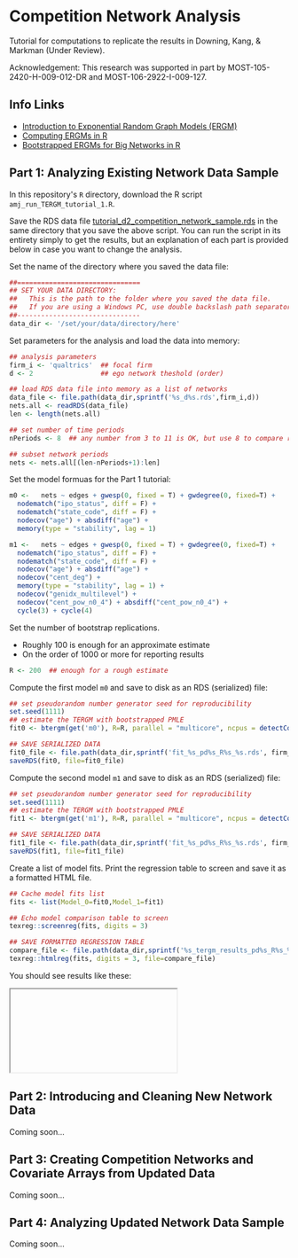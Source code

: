 Competition Network Analysis
=======

Tutorial for computations to replicate the results in Downing, Kang, & Markman (Under Review).

Acknowledgement:
This research was supported in part by MOST-105-2420-H-009-012-DR and  MOST-106-2922-I-009-127.

## Info Links
- [Introduction to Exponential Random Graph Models (ERGM)](http://ranger.uta.edu/~chqding/cse5301/classPapers/ExponentialRandomGraph.pdf  "")    
- [Computing ERGMs in R](https://www.jstatsoft.org/index.php/jss/article/view/v024i03/v24i03.pdf  "")
- [Bootstrapped ERGMs for Big Networks in R](https://arxiv.org/pdf/1708.02598.pdf  "")


## Part 1: Analyzing Existing Network Data Sample

In this repository's `R` directory, download the R script `amj_run_TERGM_tutorial_1.R`. 

Save the RDS data file [tutorial_d2_competition_network_sample.rds](https://drive.google.com/file/d/1UqNcj4ci7_V2VRYL0hH9j6Y8bmNrDZfh/view?usp=sharing "Example Competition Network Sample") in the same directory that you save the above script. You can run the script in its entirety simply to get the results, but an explanation of each part is provided below in case you want to change the analysis.

Set the name of the directory where you saved the data file:
```R
##===============================
## SET YOUR DATA DIRECTORY:
##   This is the path to the folder where you saved the data file.
##   If you are using a Windows PC, use double backslash path separators "..\\dir\\subdir\\.."
##-------------------------------
data_dir <- '/set/your/data/directory/here'
```

Set parameters for the analysis and load the data into memory:
```R
## analysis parameters
firm_i <- 'qualtrics'  ## focal firm
d <- 2                 ## ego network theshold (order)

## load RDS data file into memory as a list of networks
data_file <- file.path(data_dir,sprintf('%s_d%s.rds',firm_i,d))
nets.all <- readRDS(data_file)
len <- length(nets.all)

## set number of time periods
nPeriods <- 8  ## any number from 3 to 11 is OK, but use 8 to compare results with example

## subset network periods
nets <- nets.all[(len-nPeriods+1):len]
```

Set the model formuas for the Part 1 tutorial:
```R
m0 <-   nets ~ edges + gwesp(0, fixed = T) + gwdegree(0, fixed=T) + 
  nodematch("ipo_status", diff = F) + 
  nodematch("state_code", diff = F) + 
  nodecov("age") + absdiff("age") + 
  memory(type = "stability", lag = 1)

m1 <-   nets ~ edges + gwesp(0, fixed = T) + gwdegree(0, fixed=T) + 
  nodematch("ipo_status", diff = F) + 
  nodematch("state_code", diff = F) + 
  nodecov("age") + absdiff("age") + 
  nodecov("cent_deg") +
  memory(type = "stability", lag = 1) + 
  nodecov("genidx_multilevel") + 
  nodecov("cent_pow_n0_4") + absdiff("cent_pow_n0_4") + 
  cycle(3) + cycle(4) 
```

Set the number of bootstrap replications. 
- Roughly 100 is enough for an approximate estimate
- On the order of 1000 or more for reporting results
```R
R <- 200  ## enough for a rough estimate
```

Compute the first model `m0` and save to disk as an RDS (serialized) file:
```R
## set pseudorandom number generator seed for reproducibility
set.seed(1111)
## estimate the TERGM with bootstrapped PMLE
fit0 <- btergm(get('m0'), R=R, parallel = "multicore", ncpus = detectCores())

## SAVE SERIALIZED DATA
fit0_file <- file.path(data_dir,sprintf('fit_%s_pd%s_R%s_%s.rds', firm_i, nPeriods, R, 'm0'))
saveRDS(fit0, file=fit0_file)
```

Compute the second model `m1` and save to disk as an RDS (serialized) file:
```R
## set pseudorandom number generator seed for reproducibility
set.seed(1111)
## estimate the TERGM with bootstrapped PMLE
fit1 <- btergm(get('m1'), R=R, parallel = "multicore", ncpus = detectCores())  

## SAVE SERIALIZED DATA
fit1_file <- file.path(data_dir,sprintf('fit_%s_pd%s_R%s_%s.rds', firm_i, nPeriods, R, 'm1'))
saveRDS(fit1, file=fit1_file)
```

Create a list of model fits. Print the regression table to screen and save it as a formatted HTML file.
```R
## Cache model fits list
fits <- list(Model_0=fit0,Model_1=fit1)

## Echo model comparison table to screen
texreg::screenreg(fits, digits = 3)

## SAVE FORMATTED REGRESSION TABLE
compare_file <- file.path(data_dir,sprintf('%s_tergm_results_pd%s_R%s_%s.html', firm_i, nPeriods, R, 'm0-m1'))
texreg::htmlreg(fits, digits = 3, file=compare_file)
```

You should see results like these:

<iframe>
<table cellspacing="0" align="center" style="all: none !important;">
<caption align="bottom" style="margin-top:0.3em;"></caption>
<tr>
<th style="text-align: left; border-top: 2px solid black; border-bottom: 1px solid black; padding-right: 12px;"><b></b></th>
<th style="text-align: left; border-top: 2px solid black; border-bottom: 1px solid black; padding-right: 12px;"><b>Model_0</b></th>
<th style="text-align: left; border-top: 2px solid black; border-bottom: 1px solid black; padding-right: 12px;"><b>Model_1</b></th>
</tr>
<tr>
<td style="padding-right: 12px; border: none;">edges</td>
<td style="padding-right: 12px; border: none;">-0.180</td>
<td style="padding-right: 12px; border: none;">-1.916<sup style="vertical-align: 0px;">*</sup></td>
</tr>
<tr>
<td style="padding-right: 12px; border: none;"></td>
<td style="padding-right: 12px; border: none;">[-1.415; 0.987]</td>
<td style="padding-right: 12px; border: none;">[-3.286; -0.840]</td>
</tr>
<tr>
<td style="padding-right: 12px; border: none;">gwesp.fixed.0</td>
<td style="padding-right: 12px; border: none;">0.813<sup style="vertical-align: 0px;">*</sup></td>
<td style="padding-right: 12px; border: none;">0.449<sup style="vertical-align: 0px;">*</sup></td>
</tr>
<tr>
<td style="padding-right: 12px; border: none;"></td>
<td style="padding-right: 12px; border: none;">[0.657; 0.937]</td>
<td style="padding-right: 12px; border: none;">[0.168; 0.666]</td>
</tr>
<tr>
<td style="padding-right: 12px; border: none;">gwdegree</td>
<td style="padding-right: 12px; border: none;">-1.145<sup style="vertical-align: 0px;">*</sup></td>
<td style="padding-right: 12px; border: none;">-0.504</td>
</tr>
<tr>
<td style="padding-right: 12px; border: none;"></td>
<td style="padding-right: 12px; border: none;">[-1.975; -0.257]</td>
<td style="padding-right: 12px; border: none;">[-1.540; 0.418]</td>
</tr>
<tr>
<td style="padding-right: 12px; border: none;">nodematch.ipo_status</td>
<td style="padding-right: 12px; border: none;">0.132</td>
<td style="padding-right: 12px; border: none;">-0.176</td>
</tr>
<tr>
<td style="padding-right: 12px; border: none;"></td>
<td style="padding-right: 12px; border: none;">[-0.224; 0.898]</td>
<td style="padding-right: 12px; border: none;">[-0.718; 0.725]</td>
</tr>
<tr>
<td style="padding-right: 12px; border: none;">nodematch.state_code</td>
<td style="padding-right: 12px; border: none;">-0.593<sup style="vertical-align: 0px;">*</sup></td>
<td style="padding-right: 12px; border: none;">-0.413<sup style="vertical-align: 0px;">*</sup></td>
</tr>
<tr>
<td style="padding-right: 12px; border: none;"></td>
<td style="padding-right: 12px; border: none;">[-0.817; -0.375]</td>
<td style="padding-right: 12px; border: none;">[-0.781; -0.083]</td>
</tr>
<tr>
<td style="padding-right: 12px; border: none;">nodecov.age</td>
<td style="padding-right: 12px; border: none;">-0.139<sup style="vertical-align: 0px;">*</sup></td>
<td style="padding-right: 12px; border: none;">-0.119<sup style="vertical-align: 0px;">*</sup></td>
</tr>
<tr>
<td style="padding-right: 12px; border: none;"></td>
<td style="padding-right: 12px; border: none;">[-0.202; -0.077]</td>
<td style="padding-right: 12px; border: none;">[-0.157; -0.064]</td>
</tr>
<tr>
<td style="padding-right: 12px; border: none;">absdiff.age</td>
<td style="padding-right: 12px; border: none;">0.157<sup style="vertical-align: 0px;">*</sup></td>
<td style="padding-right: 12px; border: none;">0.142<sup style="vertical-align: 0px;">*</sup></td>
</tr>
<tr>
<td style="padding-right: 12px; border: none;"></td>
<td style="padding-right: 12px; border: none;">[0.097; 0.221]</td>
<td style="padding-right: 12px; border: none;">[0.086; 0.177]</td>
</tr>
<tr>
<td style="padding-right: 12px; border: none;">edgecov.memory[[i]]</td>
<td style="padding-right: 12px; border: none;">5.229<sup style="vertical-align: 0px;">*</sup></td>
<td style="padding-right: 12px; border: none;">4.907<sup style="vertical-align: 0px;">*</sup></td>
</tr>
<tr>
<td style="padding-right: 12px; border: none;"></td>
<td style="padding-right: 12px; border: none;">[4.903; 5.817]</td>
<td style="padding-right: 12px; border: none;">[4.660; 5.489]</td>
</tr>
<tr>
<td style="padding-right: 12px; border: none;">nodecov.cent_deg</td>
<td style="padding-right: 12px; border: none;"></td>
<td style="padding-right: 12px; border: none;">0.009</td>
</tr>
<tr>
<td style="padding-right: 12px; border: none;"></td>
<td style="padding-right: 12px; border: none;"></td>
<td style="padding-right: 12px; border: none;">[-0.074; 0.072]</td>
</tr>
<tr>
<td style="padding-right: 12px; border: none;">nodecov.genidx_multilevel</td>
<td style="padding-right: 12px; border: none;"></td>
<td style="padding-right: 12px; border: none;">1.526<sup style="vertical-align: 0px;">*</sup></td>
</tr>
<tr>
<td style="padding-right: 12px; border: none;"></td>
<td style="padding-right: 12px; border: none;"></td>
<td style="padding-right: 12px; border: none;">[0.489; 3.007]</td>
</tr>
<tr>
<td style="padding-right: 12px; border: none;">nodecov.cent_pow_n0_4</td>
<td style="padding-right: 12px; border: none;"></td>
<td style="padding-right: 12px; border: none;">0.008</td>
</tr>
<tr>
<td style="padding-right: 12px; border: none;"></td>
<td style="padding-right: 12px; border: none;"></td>
<td style="padding-right: 12px; border: none;">[-0.099; 0.163]</td>
</tr>
<tr>
<td style="padding-right: 12px; border: none;">absdiff.cent_pow_n0_4</td>
<td style="padding-right: 12px; border: none;"></td>
<td style="padding-right: 12px; border: none;">0.203<sup style="vertical-align: 0px;">*</sup></td>
</tr>
<tr>
<td style="padding-right: 12px; border: none;"></td>
<td style="padding-right: 12px; border: none;"></td>
<td style="padding-right: 12px; border: none;">[0.098; 0.326]</td>
</tr>
<tr>
<td style="padding-right: 12px; border: none;">cycle3</td>
<td style="padding-right: 12px; border: none;"></td>
<td style="padding-right: 12px; border: none;">0.349<sup style="vertical-align: 0px;">*</sup></td>
</tr>
<tr>
<td style="padding-right: 12px; border: none;"></td>
<td style="padding-right: 12px; border: none;"></td>
<td style="padding-right: 12px; border: none;">[0.035; 0.614]</td>
</tr>
<tr>
<td style="padding-right: 12px; border: none;">cycle4</td>
<td style="padding-right: 12px; border: none;"></td>
<td style="padding-right: 12px; border: none;">-0.010</td>
</tr>
<tr>
<td style="padding-right: 12px; border: none;"></td>
<td style="padding-right: 12px; border: none;"></td>
<td style="padding-right: 12px; border: none;">[-0.049; 0.030]</td>
</tr>
<tr>
<td style="border-top: 1px solid black;">Num. obs.</td>
<td style="border-top: 1px solid black;">13787</td>
<td style="border-top: 1px solid black;">67288</td>
</tr>
<tr>
<td style="padding-right: 12px; border: none;" colspan="4"><span style="font-size:0.8em"><sup>*</sup> 0 outside the confidence interval</span></td>
</tr>
</table>
</iframe>

## Part 2: Introducing and Cleaning New Network Data

Coming soon...


## Part 3: Creating Competition Networks and Covariate Arrays from Updated Data 

Coming soon...


## Part 4: Analyzing Updated Network Data Sample 

Coming soon...
